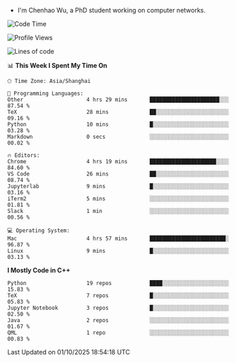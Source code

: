 - I'm Chenhao Wu, a PhD student working on computer networks.

<!--START_SECTION:waka-->
![Code Time](http://img.shields.io/badge/Code%20Time-935%20hrs%2029%20mins-blue)

![Profile Views](http://img.shields.io/badge/Profile%20Views-1-blue)

![Lines of code](https://img.shields.io/badge/From%20Hello%20World%20I%27ve%20Written-12.4%20million%20lines%20of%20code-blue)

📊 **This Week I Spent My Time On** 

```text
🕑︎ Time Zone: Asia/Shanghai

💬 Programming Languages: 
Other                    4 hrs 29 mins       ██████████████████████░░░   87.54 % 
TeX                      28 mins             ██░░░░░░░░░░░░░░░░░░░░░░░   09.16 % 
Python                   10 mins             █░░░░░░░░░░░░░░░░░░░░░░░░   03.28 % 
Markdown                 0 secs              ░░░░░░░░░░░░░░░░░░░░░░░░░   00.02 % 

🔥 Editors: 
Chrome                   4 hrs 19 mins       █████████████████████░░░░   84.60 % 
VS Code                  26 mins             ██░░░░░░░░░░░░░░░░░░░░░░░   08.74 % 
Jupyterlab               9 mins              █░░░░░░░░░░░░░░░░░░░░░░░░   03.16 % 
iTerm2                   5 mins              ░░░░░░░░░░░░░░░░░░░░░░░░░   01.81 % 
Slack                    1 min               ░░░░░░░░░░░░░░░░░░░░░░░░░   00.56 % 

💻 Operating System: 
Mac                      4 hrs 57 mins       ████████████████████████░   96.87 % 
Linux                    9 mins              █░░░░░░░░░░░░░░░░░░░░░░░░   03.13 % 
```

**I Mostly Code in C++** 

```text
Python                   19 repos            ████░░░░░░░░░░░░░░░░░░░░░   15.83 % 
TeX                      7 repos             █░░░░░░░░░░░░░░░░░░░░░░░░   05.83 % 
Jupyter Notebook         3 repos             █░░░░░░░░░░░░░░░░░░░░░░░░   02.50 % 
Java                     2 repos             ░░░░░░░░░░░░░░░░░░░░░░░░░   01.67 % 
QML                      1 repo              ░░░░░░░░░░░░░░░░░░░░░░░░░   00.83 % 
```




 Last Updated on 01/10/2025 18:54:18 UTC
<!--END_SECTION:waka-->

